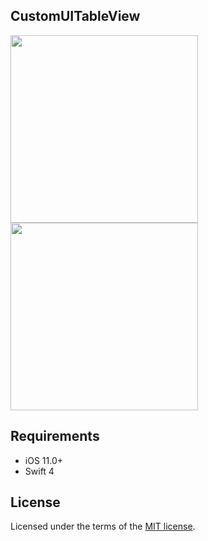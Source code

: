 ## CustomUITableView

<img height=300 src="https://i.imgur.com/HuCtTrm.png" /> <img height=300 src="https://i.imgur.com/iYKzdQI.png" />

## Requirements
* iOS 11.0+
* Swift 4

## License
Licensed under the terms of the [MIT license](LICENSE.txt).
